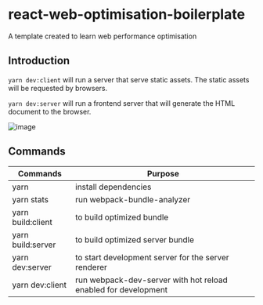 # react-web-optimisation-boilerplate

A template created to learn web performance optimisation

## Introduction
`yarn dev:client` will run a server that serve static assets. The static assets will be requested by browsers.

`yarn dev:server` will run a frontend server that will generate the HTML document to the browser.

![image](https://user-images.githubusercontent.com/7252454/60248069-1562a180-98ec-11e9-904c-1447a7914b2a.png)

## Commands
| Commands            | Purpose                                                        |
|---------------------|----------------------------------------------------------------|
| yarn                | install dependencies                                           |
| yarn stats          | run webpack-bundle-analyzer                                    |
| yarn build:client   | to build optimized bundle                                      |
| yarn build:server   | to build optimized server bundle                               |
| yarn dev:server     | to start development server for the server renderer            |
| yarn dev:client     | run webpack-dev-server with hot reload enabled for development | 
